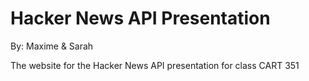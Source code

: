 # Hacker News API Presentation
By: Maxime & Sarah 

The website for the Hacker News API presentation for class CART 351 
